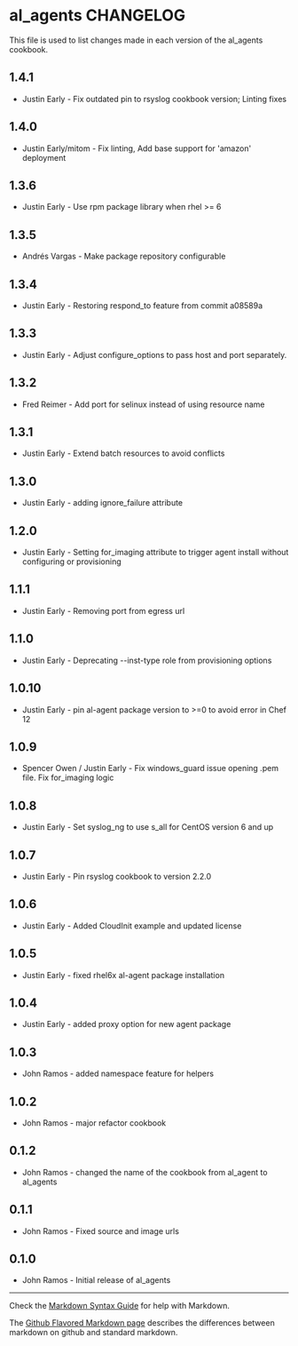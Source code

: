 al_agents CHANGELOG
==================

This file is used to list changes made in each version of the al_agents cookbook.

1.4.1
-----
- Justin Early - Fix outdated pin to rsyslog cookbook version; Linting fixes

1.4.0
-----
- Justin Early/mitom - Fix linting, Add base support for 'amazon' deployment

1.3.6
-----
- Justin Early - Use rpm package library when rhel >= 6

1.3.5
-----
- Andrés Vargas - Make package repository configurable

1.3.4
------
- Justin Early - Restoring respond_to feature from commit a08589a

1.3.3
------
- Justin Early - Adjust configure_options to pass host and port separately.

1.3.2
------
- Fred Reimer - Add port for selinux instead of using resource name

1.3.1
------
- Justin Early - Extend batch resources to avoid conflicts

1.3.0
------
- Justin Early - adding ignore_failure attribute

1.2.0
------
- Justin Early - Setting for_imaging attribute to trigger agent install without configuring or provisioning

1.1.1
------
- Justin Early - Removing port from egress url

1.1.0
------
- Justin Early - Deprecating --inst-type role from provisioning options

1.0.10
------
- Justin Early - pin al-agent package version to >=0 to avoid error in Chef 12

1.0.9
-----
- Spencer Owen / Justin Early - Fix windows_guard issue opening .pem file. Fix for_imaging logic

1.0.8
-----
- Justin Early - Set syslog_ng to use s_all for CentOS version 6 and up

1.0.7
-----
- Justin Early - Pin rsyslog cookbook to version 2.2.0

1.0.6
-----
- Justin Early - Added CloudInit example and updated license

1.0.5
-----
- Justin Early - fixed rhel6x al-agent package installation

1.0.4
-----
- Justin Early - added proxy option for new agent package

1.0.3
-----
- John Ramos - added namespace feature for helpers

1.0.2
-----
- John Ramos - major refactor cookbook

0.1.2
-----
- John Ramos - changed the name of the cookbook from al_agent to al_agents

0.1.1
-----
- John Ramos - Fixed source and image urls

0.1.0
-----
- John Ramos - Initial release of al_agents

- - -
Check the [Markdown Syntax Guide](http://daringfireball.net/projects/markdown/syntax) for help with Markdown.

The [Github Flavored Markdown page](http://github.github.com/github-flavored-markdown/) describes the differences between markdown on github and standard markdown.
